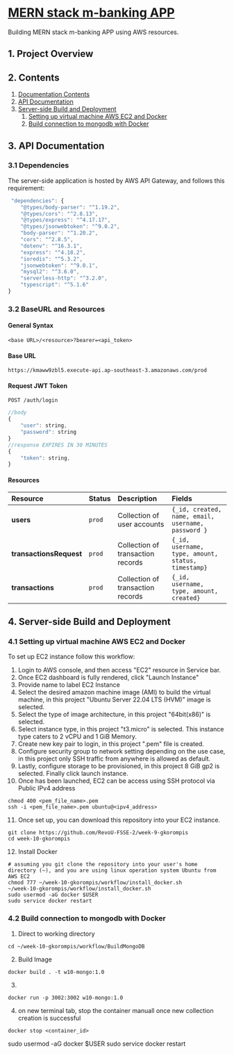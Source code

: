 # [MERN stack m-banking APP]()

Building MERN stack m-banking APP using AWS resources.

## 1. Project Overview

## 2. Contents
1. [Documentation Contents](#1-documentation-contents)
3. [API Documentation](#3-api-documentation)
4. [Server-side Build and Deployment](#4-server-side-build-and-deployment)
    1. [Setting up virtual machine AWS EC2 and Docker](#41-setting-up-virtual-machine-aws-ec2-and-docker)
    2. [Build connection to mongodb with Docker](#42-build-connection-to-mongodb-with-docker)



## 3. API Documentation
### 3.1 Dependencies
The server-side application is hosted by AWS API Gateway, and follows this requirement:
```javascript
 "dependencies": {
    "@types/body-parser": "^1.19.2",
    "@types/cors": "^2.8.13",
    "@types/express": "^4.17.17",
    "@types/jsonwebtoken": "^9.0.2",
    "body-parser": "^1.20.2",
    "cors": "^2.8.5",
    "dotenv": "^16.3.1",
    "express": "^4.18.2",
    "ioredis": "^5.3.2",
    "jsonwebtoken": "^9.0.1",
    "mysql2": "^3.6.0",
    "serverless-http": "^3.2.0",
    "typescript": "^5.1.6"
}
```

### 3.2 BaseURL and Resources

#### General Syntax
```http
<base URL>/<resource>?bearer=<api_token>
```

#### Base URL
```http
https://kmaww9zbl5.execute-api.ap-southeast-3.amazonaws.com/prod
```

#### Request JWT Token
```http
POST /auth/login
```
```javascript
//body
{
    "user": string,
    "password": string
}
//response EXPIRES IN 30 MINUTES
{
    "token": string,
}
```


#### Resources

| Resource       | Status | Description                          | Fields        |
| :------------- | :----- | :----------------------------------- | :------------ |
| **users**        | `prod`  | Collection of user accounts        | `{_id, created, name, email, username, password }`          |
| **transactionsRequest** | `prod` | Collection of transaction records   | `{_id, username, type, amount, status, timestamp}`            |
| **transactions** | `prod` | Collection of transaction records   | `{_id, username, type, amount, created}`            |


## 4. Server-side Build and Deployment
### 4.1 Setting up virtual machine AWS EC2 and Docker

To set up EC2 instance follow this workflow:
1. Login to AWS console, and then access "EC2" resource in Service bar.
2. Once EC2 dashboard is fully rendered, click "Launch Instance"
3. Provide name to label EC2 Instance
4. Select the desired amazon machine image (AMI) to build the virtual machine, in this project "Ubuntu Server 22.04 LTS (HVM)" image is selected.
5. Select the type of image architecture, in this project "64bit(x86)" is selected.
6. Select instance type, in this project "t3.micro" is selected. This instance type caters to 2 vCPU and 1 GiB Memory.
7. Create new key pair to login, in this project ".pem" file is created.
8. Configure security group to network setting depending on the use case, in this project only SSH traffic from anywhere is allowed as default.
9. Lastly, configure storage to be provisioned, in this project 8 GiB gp2 is selected. Finally click launch instance.
10. Once has been launched, EC2 can be access using SSH protocol via Public IPv4 address
```
chmod 400 <pem_file_name>.pem
ssh -i <pem_file_name>.pem ubuntu@<ipv4_address>
```
11. Once set up, you can download this repository into your EC2 instance.
```
git clone https://github.com/RevoU-FSSE-2/week-9-gkorompis
cd week-10-gkorompis
```
12. Install Docker
```
# assuming you git clone the repository into your user's home directory (~), and you are using linux operation system Ubuntu from AWS EC2
chmod 777 ~/week-10-gkorompis/workflow/install_docker.sh
~/week-10-gkorompis/workflow/install_docker.sh
sudo usermod -aG docker $USER
sudo service docker restart
```

### 4.2 Build connection to mongodb with Docker
1. Direct to working directory
```
cd ~/week-10-gkorompis/workflow/BuildMongoDB
```
2. Build Image
```
docker build . -t w10-mongo:1.0
```
3. 
```
docker run -p 3002:3002 w10-mongo:1.0
```
4. on new terminal tab, stop the container manuall once new collection creation is successful
```
docker stop <container_id>
```






sudo usermod -aG docker $USER
sudo service docker restart